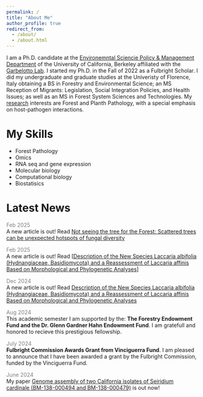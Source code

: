 ```yaml
---
permalink: /
title: "About Me"
author_profile: true
redirect_from: 
  - /about/
  - /about.html
---
```


I am a Ph.D. candidate at the [Environemntal Sciencie Policy & Management Department](https://ourenvironment.berkeley.edu/) of the University of California, Berkeley affiliated with the [Garbelotto Lab](https://nature.berkeley.edu/matteolab/?page_id=12). I started my Ph.D. in the Fall of 2022 as a Fulbright Scholar. I did my undergraduate and graduate studies at the Univeristy of Florence, Italy obtaining a BS in Forestry and Environmental Science; an MS Reception of Migrants: Legislation, Social Integration Policies, and Health Issues; as well as an MS in Forest System Sciences and Technologies. My [research](https://kinoppyi.github.io/edoardo_scali.github.io/research/) interests are Forest and Planth Pathology, with a special emphasis on host-pathogen interactions. 

My Skills
======
- Forest Pathology
- Omics
- RNA seq and gene expression
- Molecular biology
- Computational biology
- Biostatisics

Latest News
======
<span style="color:grey">Feb 2025</span><br/>
<span style="font-size: 14px">A new article is out! Read [Not seeing the tree for the Forest: Scattered trees can be unexpected hotspots of fungal diversity](https://www.sciencedirect.com/science/article/pii/S0006320725000576)

<span style="color:grey">Feb 2025</span><br/>
<span style="font-size: 14px">A new article is out! Read [[Description of the New Species Laccaria albifolia (Hydnangiaceae, Basidiomycota) and a Reassessment of Laccaria affinis Based on Morphological and Phylogenetic Analyses](https://www.cabidigitallibrary.org/doi/abs/10.1079/planthealthcases.2025.0001)]

<span style="color:grey">Dec 2024</span><br/>
<span style="font-size: 14px">A new article is out! Read [Description of the New Species Laccaria albifolia (Hydnangiaceae, Basidiomycota) and a Reassessment of Laccaria affinis Based on Morphological and Phylogenetic Analyses](https://www.mdpi.com/2309-608X/11/1/11) 

<span style="color:grey">Aug 2024</span><br/>
<span style="font-size: 14px">This academic semester I am supported by the: **The Forestry Endowment Fund and the Dr. Glenn Gardner Hahn Endowment Fund**. I am gratefull and honored to recieve this prestigious fellowship. 

<span style="color:grey">July 2024</span><br/>
<span style="font-size: 14px">**Fulbright Commission Awards Grant from Vinciguerra Fund**. I am pleased to announce that I have been awarded a grant by the Fulbright Commission, funded by the Vinciguerra Fund.

<span style="color:grey">June 2024</span><br/>
<span style="font-size: 14px">My paper [Genome assembly of two California isolates of Seiridium cardinale (BM-138-000494 and BM-138-000479)](https://link.springer.com/article/10.1007/s42161-024-01665-5) is out now!    




